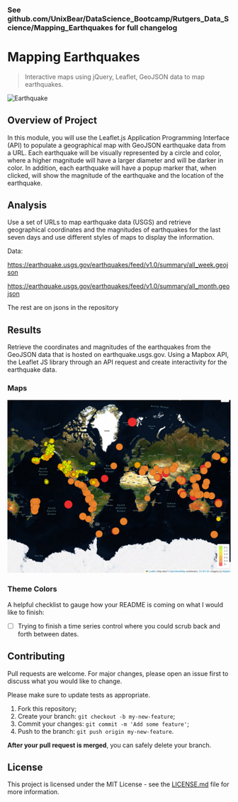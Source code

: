 ### See github.com/UnixBear/DataScience_Bootcamp/Rutgers_Data_Science/Mapping_Earthquakes for full changelog
# Mapping Earthquakes

> Interactive maps using jQuery, Leaflet, GeoJSON data to map earthquakes.

![Earthquake](https://i.pinimg.com/originals/2e/2d/47/2e2d47960d83401ff80af4f5c3cdb533.jpg)


## Overview of Project

In this module, you will use the Leaflet.js Application Programming Interface (API) to populate a geographical map with GeoJSON earthquake data from a URL. Each earthquake will be visually represented by a circle and color, where a higher magnitude will have a larger diameter and will be darker in color. In addition, each earthquake will have a popup marker that, when clicked, will show the magnitude of the earthquake and the location of the earthquake.
## Analysis

Use a set of URLs to map earthquake data (USGS) and retrieve geographical coordinates and the magnitudes of earthquakes for the last seven days and use different styles of maps to display the information.

Data:

https://earthquake.usgs.gov/earthquakes/feed/v1.0/summary/all_week.geojson

https://earthquake.usgs.gov/earthquakes/feed/v1.0/summary/all_month.geojson

The rest are on jsons in the repository
## Results

Retrieve the coordinates and magnitudes of the earthquakes from the GeoJSON data that is hosted on earthquake.usgs.gov. Using a Mapbox API, the Leaflet JS library through an API request and create interactivity for the earthquake data.

### Maps
![Image](/images/Selection_001.png)

### Theme Colors


A helpful checklist to gauge how your README is coming on what I would like to finish:

- [ ] Trying to finish a time series control where you could scrub back and forth between dates.

## Contributing

Pull requests are welcome. For major changes, please open an issue first to discuss what you would like to change.

Please make sure to update tests as appropriate.

1. Fork this repository;
2. Create your branch: `git checkout -b my-new-feature`;
3. Commit your changes: `git commit -m 'Add some feature'`;
4. Push to the branch: `git push origin my-new-feature`.

**After your pull request is merged**, you can safely delete your branch.

## License

This project is licensed under the MIT License - see the [LICENSE.md](LICENSE.md) file for more information.
